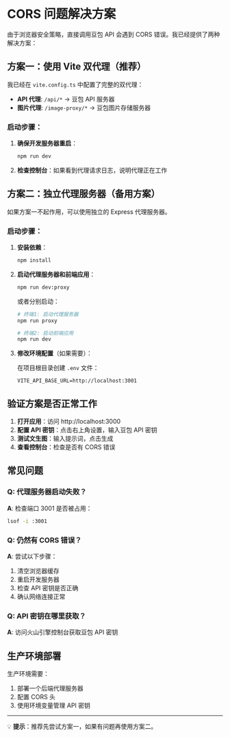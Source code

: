 # CORS 问题解决方案

由于浏览器安全策略，直接调用豆包 API 会遇到 CORS 错误。我已经提供了两种解决方案：

## 方案一：使用 Vite 双代理（推荐）

我已经在 `vite.config.ts` 中配置了完整的双代理：

- **API 代理**: `/api/*` → 豆包 API 服务器
- **图片代理**: `/image-proxy/*` → 豆包图片存储服务器

### 启动步骤：

1. **确保开发服务器重启**：

   ```bash
   npm run dev
   ```

2. **检查控制台**：如果看到代理请求日志，说明代理正在工作

## 方案二：独立代理服务器（备用方案）

如果方案一不起作用，可以使用独立的 Express 代理服务器。

### 启动步骤：

1. **安装依赖**：

   ```bash
   npm install
   ```

2. **启动代理服务器和前端应用**：

   ```bash
   npm run dev:proxy
   ```

   或者分别启动：

   ```bash
   # 终端1: 启动代理服务器
   npm run proxy

   # 终端2: 启动前端应用
   npm run dev
   ```

3. **修改环境配置**（如果需要）：

   在项目根目录创建 `.env` 文件：

   ```env
   VITE_API_BASE_URL=http://localhost:3001
   ```

## 验证方案是否正常工作

1. **打开应用**：访问 http://localhost:3000
2. **配置 API 密钥**：点击右上角设置，输入豆包 API 密钥
3. **测试文生图**：输入提示词，点击生成
4. **查看控制台**：检查是否有 CORS 错误

## 常见问题

### Q: 代理服务器启动失败？

**A**: 检查端口 3001 是否被占用：

```bash
lsof -i :3001
```

### Q: 仍然有 CORS 错误？

**A**: 尝试以下步骤：

1. 清空浏览器缓存
2. 重启开发服务器
3. 检查 API 密钥是否正确
4. 确认网络连接正常

### Q: API 密钥在哪里获取？

**A**: 访问火山引擎控制台获取豆包 API 密钥

## 生产环境部署

生产环境需要：

1. 部署一个后端代理服务器
2. 配置 CORS 头
3. 使用环境变量管理 API 密钥

---

💡 **提示**：推荐先尝试方案一，如果有问题再使用方案二。
